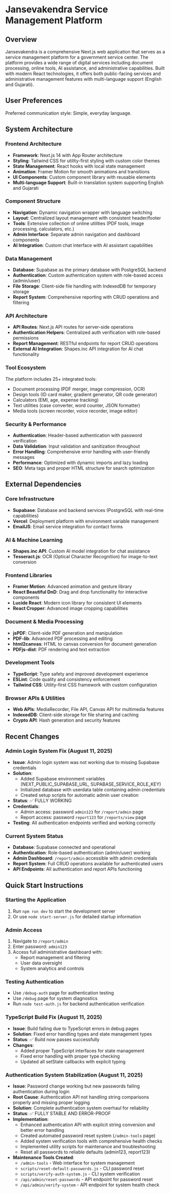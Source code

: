 # Jansevakendra Service Management Platform

## Overview

Jansevakendra is a comprehensive Next.js web application that serves as a service management platform for a government service center. The platform provides a wide range of digital services including document processing, online tools, AI assistance, and administrative capabilities. Built with modern React technologies, it offers both public-facing services and administrative management features with multi-language support (English and Gujarati).

## User Preferences

Preferred communication style: Simple, everyday language.

## System Architecture

### Frontend Architecture
- **Framework**: Next.js 14 with App Router architecture
- **Styling**: Tailwind CSS for utility-first styling with custom color themes
- **State Management**: React hooks with local state management
- **Animation**: Framer Motion for smooth animations and transitions
- **UI Components**: Custom component library with reusable elements
- **Multi-language Support**: Built-in translation system supporting English and Gujarati

### Component Structure
- **Navigation**: Dynamic navigation wrapper with language switching
- **Layout**: Centralized layout management with consistent header/footer
- **Tools**: Extensive collection of online utilities (PDF tools, image processing, calculators, etc.)
- **Admin Interface**: Separate admin navigation and dashboard components
- **AI Integration**: Custom chat interface with AI assistant capabilities

### Data Management
- **Database**: Supabase as the primary database with PostgreSQL backend
- **Authentication**: Custom authentication system with role-based access (admin/user)
- **File Storage**: Client-side file handling with IndexedDB for temporary storage
- **Report System**: Comprehensive reporting with CRUD operations and filtering

### API Architecture
- **API Routes**: Next.js API routes for server-side operations
- **Authentication Helpers**: Centralized auth verification with role-based permissions
- **Report Management**: RESTful endpoints for report CRUD operations
- **External AI Integration**: Shapes.inc API integration for AI chat functionality

### Tool Ecosystem
The platform includes 25+ integrated tools:
- Document processing (PDF merger, image compression, OCR)
- Design tools (ID card maker, gradient generator, QR code generator)
- Calculators (EMI, age, expense tracking)
- Text utilities (case converter, word counter, JSON formatter)
- Media tools (screen recorder, voice recorder, image editor)

### Security & Performance
- **Authentication**: Header-based authentication with password verification
- **Data Validation**: Input validation and sanitization throughout
- **Error Handling**: Comprehensive error handling with user-friendly messages
- **Performance**: Optimized with dynamic imports and lazy loading
- **SEO**: Meta tags and proper HTML structure for search optimization

## External Dependencies

### Core Infrastructure
- **Supabase**: Database and backend services (PostgreSQL with real-time capabilities)
- **Vercel**: Deployment platform with environment variable management
- **EmailJS**: Email service integration for contact forms

### AI & Machine Learning
- **Shapes.inc API**: Custom AI model integration for chat assistance
- **Tesseract.js**: OCR (Optical Character Recognition) for image-to-text conversion

### Frontend Libraries
- **Framer Motion**: Advanced animation and gesture library
- **React Beautiful DnD**: Drag and drop functionality for interactive components
- **Lucide React**: Modern icon library for consistent UI elements
- **React Cropper**: Advanced image cropping capabilities

### Document & Media Processing
- **jsPDF**: Client-side PDF generation and manipulation
- **PDF-lib**: Advanced PDF processing and editing
- **html2canvas**: HTML to canvas conversion for document generation
- **PDFjs-dist**: PDF rendering and text extraction

### Development Tools
- **TypeScript**: Type safety and improved development experience
- **ESLint**: Code quality and consistency enforcement
- **Tailwind CSS**: Utility-first CSS framework with custom configuration

### Browser APIs & Utilities
- **Web APIs**: MediaRecorder, File API, Canvas API for multimedia features
- **IndexedDB**: Client-side storage for file sharing and caching
- **Crypto API**: Hash generation and security features

## Recent Changes

### Admin Login System Fix (August 11, 2025)
- **Issue**: Admin login system was not working due to missing Supabase credentials
- **Solution**: 
  - Added Supabase environment variables (NEXT_PUBLIC_SUPABASE_URL, SUPABASE_SERVICE_ROLE_KEY)
  - Initialized database with userdata table containing admin credentials
  - Created setup scripts for automatic admin user creation
- **Status**: ✅ FULLY WORKING
- **Credentials**:
  - Admin access: password `admin123` for `/report/admin` page
  - Report access: password `report123` for `/reports/view` page
- **Testing**: All authentication endpoints verified and working correctly

### Current System Status
- **Database**: Supabase connected and operational
- **Authentication**: Role-based authentication (admin/user) working
- **Admin Dashboard**: `/report/admin` accessible with admin credentials
- **Report System**: Full CRUD operations available for authenticated users
- **API Endpoints**: All authentication and report APIs functioning

## Quick Start Instructions

### Starting the Application
1. Run `npm run dev` to start the development server
2. Or use `node start-server.js` for detailed startup information

### Admin Access
1. Navigate to `/report/admin` 
2. Enter password: `admin123`
3. Access full administrative dashboard with:
   - Report management and filtering
   - User data oversight
   - System analytics and controls

### Testing Authentication
- Use `/debug-auth` page for authentication testing
- Use `/debug` page for system diagnostics
- Run `node test-auth.js` for backend authentication verification

### TypeScript Build Fix (August 11, 2025)
- **Issue**: Build failing due to TypeScript errors in debug pages
- **Solution**: Fixed error handling types and state management types
- **Status**: ✅ Build now passes successfully
- **Changes**:
  - Added proper TypeScript interfaces for state management
  - Fixed error handling with proper type checking
  - Updated all setState callbacks with explicit typing

### Authentication System Stabilization (August 11, 2025)
- **Issue**: Password change working but new passwords failing authentication during login
- **Root Cause**: Authentication API not handling string comparisons properly and missing proper logging
- **Solution**: Complete authentication system overhaul for reliability
- **Status**: ✅ FULLY STABLE AND ERROR-PROOF
- **Implementation**:
  - Enhanced authentication API with explicit string conversion and better error handling
  - Created automated password reset system (`/admin-tools` page)
  - Added system verification tools with comprehensive health checks
  - Implemented utility scripts for maintenance and troubleshooting
  - Reset all passwords to reliable defaults (admin123, report123)
- **Maintenance Tools Created**:
  - `/admin-tools` - Web interface for system management
  - `scripts/reset-default-passwords.js` - CLI password reset
  - `scripts/verify-auth-system.js` - CLI system verification
  - `/api/admin/reset-passwords` - API endpoint for password reset
  - `/api/admin/verify-system` - API endpoint for system health check
